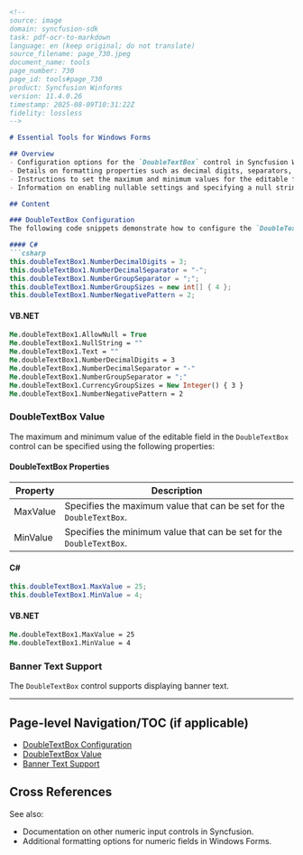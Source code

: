 ```markdown
<!--
source: image
domain: syncfusion-sdk
task: pdf-ocr-to-markdown
language: en (keep original; do not translate)
source_filename: page_730.jpeg
document_name: tools
page_number: 730
page_id: tools#page_730
product: Syncfusion Winforms
version: 11.4.0.26
timestamp: 2025-08-09T10:31:22Z
fidelity: lossless
-->

# Essential Tools for Windows Forms

## Overview
- Configuration options for the `DoubleTextBox` control in Syncfusion Winforms.
- Details on formatting properties such as decimal digits, separators, group sizes, and negative patterns.
- Instructions to set the maximum and minimum values for the editable field in the `DoubleTextBox` control.
- Information on enabling nullable settings and specifying a null string for the control.

## Content

### DoubleTextBox Configuration
The following code snippets demonstrate how to configure the `DoubleTextBox` control in both C# and VB.NET:

#### C#
```csharp
this.doubleTextBox1.NumberDecimalDigits = 3;
this.doubleTextBox1.NumberDecimalSeparator = "-";
this.doubleTextBox1.NumberGroupSeparator = ";";
this.doubleTextBox1.NumberGroupSizes = new int[] { 4 };
this.doubleTextBox1.NumberNegativePattern = 2;
```

#### VB.NET
```vb
Me.doubleTextBox1.AllowNull = True
Me.doubleTextBox1.NullString = ""
Me.doubleTextBox1.Text = ""
Me.doubleTextBox1.NumberDecimalDigits = 3
Me.doubleTextBox1.NumberDecimalSeparator = "-"
Me.doubleTextBox1.NumberGroupSeparator = ";"
Me.doubleTextBox1.CurrencyGroupSizes = New Integer() { 3 }
Me.doubleTextBox1.NumberNegativePattern = 2
```

### DoubleTextBox Value
The maximum and minimum value of the editable field in the `DoubleTextBox` control can be specified using the following properties:

#### DoubleTextBox Properties
| Property        | Description                                                                 |
|------------------|-----------------------------------------------------------------------------|
| MaxValue        | Specifies the maximum value that can be set for the `DoubleTextBox`.         |
| MinValue        | Specifies the minimum value that can be set for the `DoubleTextBox`.         |

#### C#
```csharp
this.doubleTextBox1.MaxValue = 25;
this.doubleTextBox1.MinValue = 4;
```

#### VB.NET
```vb
Me.doubleTextBox1.MaxValue = 25
Me.doubleTextBox1.MinValue = 4
```

### Banner Text Support
The `DoubleTextBox` control supports displaying banner text.

---

## Page-level Navigation/TOC (if applicable)
- [DoubleTextBox Configuration](#doubletextbox-configuration)
- [DoubleTextBox Value](#doubletextbox-value)
- [Banner Text Support](#banner-text-support)

## Cross References
See also:
- Documentation on other numeric input controls in Syncfusion.
- Additional formatting options for numeric fields in Windows Forms.

<!-- tags: [product, module, control, api, version] keywords: [Windows Forms, DoubleTextBox, numeric input, decimal separators, group sizes, negative patterns, maximum value, minimum value, banner text support] -->
```